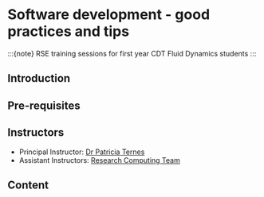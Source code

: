 # Software development - good practices and tips

:::{note}
RSE training sessions for first year CDT Fluid Dynamics students
:::

## Introduction

## Pre-requisites

## Instructors

* Principal Instructor: [Dr Patricia Ternes](https://patricia-ternes.github.io/)
* Assistant Instructors: [Research Computing Team](https://arc.leeds.ac.uk/about/team/)

## Content

```{tableofcontents}
```
